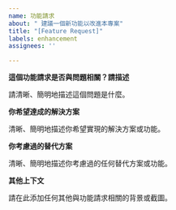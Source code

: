 ```yaml
---
name: 功能請求
about: " 建議一個新功能以改進本專案"
title: "[Feature Request]"
labels: enhancement
assignees: ''

---
```


**這個功能請求是否與問題相關？請描述**

請清晰、簡明地描述這個問題是什麼。

**你希望達成的解決方案**

清晰、簡明地描述你希望實現的解決方案或功能。

**你考慮過的替代方案**

清晰、簡明地描述你考慮過的任何替代方案或功能。

**其他上下文**

請在此添加任何其他與功能請求相關的背景或截圖。
